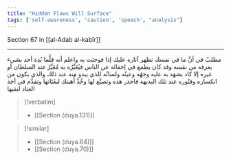 ```yaml
---
title: "Hidden Flaws Will Surface"
tags: ['self-awareness', 'caution', 'speech', "analysis"]
---
```


 Section 67 in [[al-Adab al-kabīr]]

---
مطلبٌ في أنَّ ما في نفسك تظهر آثاره عليك إذا فوجئت به واعلم أنه قلَّما بُدِهَ أحد بشيء يعرفه من نفسه  وقد كان يطمع في إخفائه عن الناس  فيُعَيِّرُه به مُعَيِّرٌ عند السلطان أو غيره إلا كاد يشهَد به عليه وجهُه وعينُه ولسانُه للذي يبدو منه عند ذلك والذي يكون من انكساره وفتُوره عند تلك البديهة  فاحذر هذه وتصنَّع لها وخُذْ أُهبتك لبغَتَاتها وتقدَّم في أخذ العتاد لنفيها

> [!verbatim]
> - [[Section (duya.131)]]

> [!similar]
> - [[Section (duya.64)]]
> - [[Section (duya.70)]]
